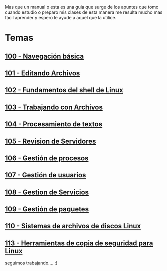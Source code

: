 Mas que un manual o esta es una guia que surge de los apuntes que tomo cuando estudio o preparo mis clases de esta manera me resulta mucho mas fácil aprender y espero le ayude a aquel que la utilice.

# Temas

## [100 - Navegación básica](content/100-navigation-basics/index.md)
## [101 - Editando Archivos](content/101-editing-files/index.md)
## [102 - Fundamentos del shell de Linux](content/102-shell-basics/index.md)

## [103 - Trabajando con Archivos](content/103-working-with-files/index.md)

## [104 - Procesamiento de textos ](content/104-text-processing/index.md)

## [105 - Revision de Servidores](content/105-server-review/index.md)

## [106 - Gestión de procesos](content/106-process-management/index.md)

## [107 - Gestión de usuarios](content/107-user-management/index.md)

## [108 - Gestion de Servicios](content/108-service-management/index.md)

## [109 - Gestión de paquetes](content/109-package-management/index.md)

## [110 - Sistemas de archivos de discos Linux](content/110-disks-filesystems/index.md)

## [113 - Herramientas de copia de seguridad para Linux](content/113-backup-tools.md)


seguimos trabajando.... :)